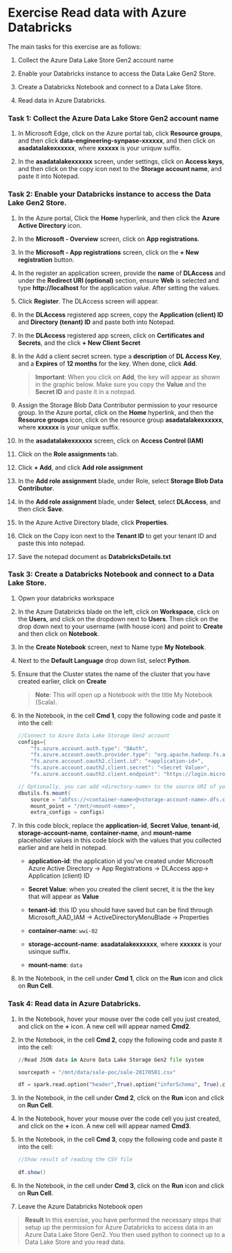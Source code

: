 # Exercise Read data with Azure Databricks

The main tasks for this exercise are as follows:

1. Collect the Azure Data Lake Store Gen2 account name

2. Enable your Databricks instance to access the Data Lake Gen2 Store.

3. Create a Databricks Notebook and connect to a Data Lake Store.

4. Read data in Azure Databricks.

### Task 1: Collect the Azure Data Lake Store Gen2 account name

1. In Microsoft Edge, click on the  Azure portal tab, click **Resource groups**, and then click **data-engineering-synpase-xxxxxx**, and then click on **asadatalakexxxxxx**, where **xxxxxx** is your uniquw suffix.

2. In the **asadatalakexxxxxx** screen, under settings, click on **Access keys**, and then click on the copy icon next to the **Storage account name**, and paste it into Notepad.

### Task 2: Enable your Databricks instance to access the Data Lake Gen2 Store.

1. In the Azure portal, Click the **Home** hyperlink, and then click the **Azure Active Directory** icon.

2. In the **Microsoft - Overview** screen, click on **App registrations**.

3. In the **Microsoft - App registrations** screen, click on the **+ New registration** button.

4. In the register an application screen, provide the **name** of **DLAccess** and under the **Redirect URI (optional)** section, ensure **Web** is selected and type **http://localhost** for the application value. After setting the values.

5. Click **Register**. The DLAccess screen will appear.

6. In the **DLAccess** registered app screen, copy the **Application  (client) ID** and **Directory (tenant) ID** and paste both into Notepad.

7. In the **DLAccess** registered app screen, click on **Certificates and Secrets**, and the click **+ New Client Secret**

8. In the Add a client secret screen. type a **description** of **DL Access Key**, and a **Expires** of **12 months** for the key. When done, click **Add**.

    >**Important**: When you click on **Add**, the key will appear as shown in the graphic below. Make sure you copy the **Value** and the **Secret ID** and paste it in a notepad. 

9. Assign the Storage Blob Data Contributor permission to your resource group. In the Azure portal, click on the **Home** hyperlink, and then the **Resource groups** icon, click on the resource group **asadatalakexxxxxx**, where **xxxxxx** is your unique suffix.

10. In the **asadatalakexxxxxx** screen, click on **Access Control (IAM)** 

11. Click on the **Role assignments** tab. 

12. Click **+ Add**, and click **Add role assignment**

13. In the **Add role assignment** blade, under Role, select **Storage Blob Data Contributor**.

14. In the **Add role assignment** blade, under **Select**, select **DLAccess**, and then click **Save**.

15. In the Azure Active Directory blade, click **Properties**.

16. Click on the Copy icon next to the **Tenant ID** to get your tenant ID and paste this into notepad.

17. Save the notepad document as **DatabricksDetails.txt**

### Task 3: Create a Databricks Notebook and connect to a Data Lake Store.

1. Opwn your databricks workspace

2. In the Azure Databricks blade on the left, click on **Workspace**, click on the **Users**, and click on the dropdown next to **Users**. Then click on the drop down next to your username (with house icon) and point to **Create** and then click on **Notebook**.

3. In the **Create Notebook** screen, next to Name type **My Notebook**.

4. Next to the **Default Language** drop down list, select **Python**.

5. Ensure that the Cluster states the name of the cluster that you have created earlier, click on **Create**

    > **Note**: This will open up a Notebook with the title My Notebook (Scala).

6. In the Notebook, in the cell  **Cmd 1**, copy the following code and paste it into the cell:

    ```scala
    //Connect to Azure Data Lake Storage Gen2 account
    configs={
        "fs.azure.account.auth.type": "OAuth",
        "fs.azure.account.oauth.provider.type": "org.apache.hadoop.fs.azurebfs.oauth2.ClientCredsTokenProvider",
        "fs.azure.account.oauth2.client.id": "<application-id>",
        "fs.azure.account.oauth2.client.secret": "<Secret Value>",
        "fs.azure.account.oauth2.client.endpoint": "https://login.microsoftonline.com/<tenant-id>/oauth2/token"}
	
    // Optionally, you can add <directory-name> to the source URI of your mount point.
    dbutils.fs.mount(
        source = "abfss://<container-name>@<storage-account-name>.dfs.core.windows.net/",
        mount_point = "/mnt/<mount-name>",
        extra_configs = configs)
    ```

7. In this code block, replace the **application-id**, **Secret Value**, **tenant-id**, **storage-account-name**, **container-name**, and **mount-name** placeholder values in this code block with the values that you collected earlier and are held in notepad.

    - **application-id**: the application id you've created under Microsoft Azure Active Directory -> App Registrations -> DLAccess app-> Application (client) ID

    - **Secret Value**: when you created the client secret, it is the the key that will appear as **Value**

    - **tenant-id**: this ID you should have saved but can be find through Microsoft_AAD_IAM -> ActiveDirectoryMenuBlade -> Properties
    
    - **container-name**: `wwi-02`
    
    - **storage-account-name**: **asadatalakexxxxxx**, where **xxxxxx** is your usinque suffix.
    
    - **mount-name**: `data`


8. In the Notebook, in the cell under **Cmd 1**, click on the **Run** icon and click on **Run Cell**. 

### Task 4: Read data in Azure Databricks.

1. In the Notebook, hover your mouse over the code cell you just created, and click on the **+** icon. A new cell will appear named **Cmd2**.

2. In the Notebook, in the cell  **Cmd 2**, copy the following code and paste it into the cell:

    ```python
    //Read JSON data in Azure Data Lake Storage Gen2 file system

    sourcepath = "/mnt/data/sale-poc/sale-20170501.csv"

    df = spark.read.option("header",True).option("inferSchema", True).csv(sourcepath)
    
    ```

3. In the Notebook, in the cell under **Cmd 2**, click on the **Run** icon and click on **Run Cell**. 

4. In the Notebook, hover your mouse over the code cell you just created, and click on the **+** icon. A new cell will appear named **Cmd3**. 

5. In the Notebook, in the cell  **Cmd 3**, copy the following code and paste it into the cell:

    ```scala
    //Show result of reading the CSV file
  
    df.show()
    ```

6. In the Notebook, in the cell under **Cmd 3**, click on the **Run** icon and click on **Run Cell**.

7. Leave the Azure Databricks Notebook open

>**Result** In this exercise, you have performed the necessary steps that setup up the permission for Azure Databricks to access data in an Azure Data Lake Store Gen2. You then used python to connect up to a Data Lake Store and you read data.
